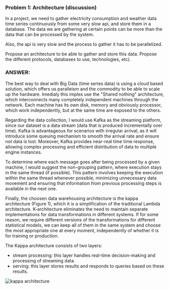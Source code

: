 ### Problem 1: Architecture (discussion)
In a project, we need to gather electricity consumption and weather data time series  continuously from some very slow api, and store them in a database. The data we are gathering at certain points can be more than the data  that can be processed by the system. 

Also, the api is very slow and the process to gather it has to be parallelized.

Propose an architecture to be able to gather and store this data. Propose the different protocols, databases to use, technologies, etc).

### ANSWER:
The best way to deal with Big Data (time series data) is using a cloud based solution, which offers us paralleism and the commodity to be able to scale up the hardware. Imedialy this imples use the "Shared nothing" architecture, which interconnects many completely independent machines through the network. Each machine has its own disk, memory and obviously processor, which work independently, but at the same time are exposed to the others.

Regarding the data collection, I would use Kafka as the streaming platform, since our dataset is a data stream (data that is produced incrementally over time). Kafka is advantageous for scenarios with irregular arrival, as it will introduce some queuing mechanism to smooth the arrival rate and ensure not data is lost. Moreover, Kafka provides near-real time time response, allowing complex processing and efficient distribution of data to multiple engine instances.

To determine where each message goes after being processed by a given machine, I would suggest the non-grouping pattern, where execution stays in the same thread (if possible). This pattern involves keeping the execution within the same thread whenever possible, minimizing unnecessary data movement and ensuring that information from previous processing steps is available in the next one.

Finally, the choosen data warehousing architecture is the kappa architecture (Figure 1), which it is a simplification of the traditional Lambda architecture. K-architecture eliminates the need to maintain separate implementations for data transformations in different systems.  If for some reason, we require different versions of the transformations for different statistical models, we can keep all of them in the same system and choose the most appropriate one at every moment, independently of whether it is for training or production.

The Kappa architecture consists of two layers: 
* stream processing: this layer handles real-time decision-making and processing of streaming data.
* serving: this layer stores results and responds to queries based on these results.

![kappa architecture](https://github.com/miriam-mendez/preEmploymentTest/architecture/kappa.PNG)